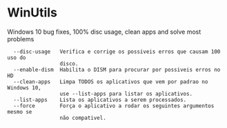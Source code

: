 # WinUtils
Windows 10 bug fixes, 100% disc usage, clean apps and solve most problems

```                   
  --disc-usage   Verifica e corrige os possiveis erros que causam 100 uso do
                 disco.
  --enable-dism  Habilita o DISM para procurar por possiveis erros no HD
  --clean-apps   Limpa TODOS os aplicativos que vem por padrao no Windows 10,
                 use --list-apps para listar os aplicativos.
  --list-apps    Lista os aplicativos a serem processados.
  --force        Força o aplicativo a rodar os seguintes argumentos mesmo se 
                 não compativel.
  ```
  
  
  
  
